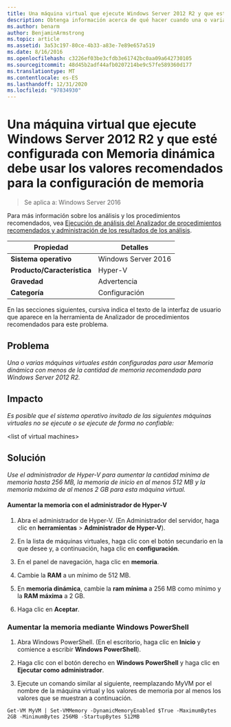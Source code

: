 ```yaml
---
title: Una máquina virtual que ejecute Windows Server 2012 R2 y que esté configurada con Memoria dinámica debe usar los valores recomendados para la configuración de memoria
description: Obtenga información acerca de qué hacer cuando una o varias máquinas virtuales están configuradas para usar Memoria dinámica con menos de la cantidad de memoria recomendada para Windows Server 2012 R2.
ms.author: benarm
author: BenjaminArmstrong
ms.topic: article
ms.assetid: 3a53c197-80ce-4b33-a83e-7e89e657a519
ms.date: 8/16/2016
ms.openlocfilehash: c3226ef03be3cfdb3e61742bc0aa09a642730105
ms.sourcegitcommit: 48d45b2adf44afb0207214be9c57fe589360d177
ms.translationtype: MT
ms.contentlocale: es-ES
ms.lasthandoff: 12/31/2020
ms.locfileid: "97834930"
---
```

# <a name="a-virtual-machine-running-windows-server-2012-r2-and-configured-with-dynamic-memory-should-use-recommended-values-for-memory-settings"></a>Una máquina virtual que ejecute Windows Server 2012 R2 y que esté configurada con Memoria dinámica debe usar los valores recomendados para la configuración de memoria

>Se aplica a: Windows Server 2016

Para más información sobre los análisis y los procedimientos recomendados, vea [Ejecución de análisis del Analizador de procedimientos recomendados y administración de los resultados de los análisis](https://go.microsoft.com/fwlink/p/?LinkID=223177).

|Propiedad|Detalles|
|-|-|
|**Sistema operativo**|Windows Server 2016|
|**Producto/Característica**|Hyper-V|
|**Gravedad**|Advertencia|
|**Categoría**|Configuración|

En las secciones siguientes, cursiva indica el texto de la interfaz de usuario que aparece en la herramienta de Analizador de procedimientos recomendados para este problema.

## <a name="issue"></a>Problema
*Una o varias máquinas virtuales están configuradas para usar Memoria dinámica con menos de la cantidad de memoria recomendada para Windows Server 2012 R2.*

## <a name="impact"></a>Impacto
*Es posible que el sistema operativo invitado de las siguientes máquinas virtuales no se ejecute o se ejecute de forma no confiable:*

\<list of virtual machines>

## <a name="resolution"></a>Solución
*Use el administrador de Hyper-V para aumentar la cantidad mínima de memoria hasta 256 MB, la memoria de inicio en al menos 512 MB y la memoria máxima de al menos 2 GB para esta máquina virtual.*

#### <a name="increase-memory-using-hyper-v-manager"></a>Aumentar la memoria con el administrador de Hyper-V

1.  Abra el administrador de Hyper-V. (En Administrador del servidor, haga clic en **herramientas**  >  **Administrador de Hyper-V**).

2.  En la lista de máquinas virtuales, haga clic con el botón secundario en la que desee y, a continuación, haga clic en **configuración**.

3.  En el panel de navegación, haga clic en **memoria**.

4.  Cambie la **RAM** a un mínimo de 512 MB.

5.  En **memoria dinámica**, cambie la **ram mínima** a 256 MB como mínimo y la **RAM máxima** a 2 GB.

6.  Haga clic en **Aceptar**.

### <a name="increase-memory-using-windows-powershell"></a>Aumentar la memoria mediante Windows PowerShell

1.  Abra Windows PowerShell. (En el escritorio, haga clic en **Inicio** y comience a escribir **Windows PowerShell**).

2.  Haga clic con el botón derecho en **Windows PowerShell** y haga clic en **Ejecutar como administrador**.

3.  Ejecute un comando similar al siguiente, reemplazando MyVM por el nombre de la máquina virtual y los valores de memoria por al menos los valores que se muestran a continuación.

```
Get-VM MyVM | Set-VMMemory -DynamicMemoryEnabled $True -MaximumBytes 2GB -MinimumBytes 256MB -StartupBytes 512MB
```




